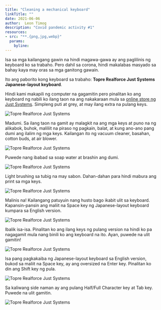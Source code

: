 ```yaml
---
title: "Cleaning a mechanical keyboard"
linkTitle: ""
date: 2021-06-06
author:  Leon Timog
description: "Covid pandemic activity #1"
resources:
- src: "**.{png,jpg,webp}"
  params:
    byline: 
---
```

Isa sa mga kailangang gawin na hindi magawa-gawa ay ang paglilinis ng keyboard ko sa trabaho. Pero dahil sa corona, hindi makalabas masyado sa bahay kaya may oras sa mga ganitong gawain.

Ito ang paborito kong keyboard sa trabaho: **Topre Realforce Just Systems Japanese-layout keyboard**.

Hindi kami makapili ng computer na gagamitin pero pinalitan ko ang keyboard ng nabili ko ilang taon na ang nakakaraan mula sa [online store ng Just Systems](https://www.justmyshop.com/). Simpleng puti at grey, at may ilang extra na pulang keys.

![Topre Realforce Just Systems](/static/img/blog/topre-realforce-mechanical-keyboard-01.jpg)

Madumi. Sa ilang taon na gamit ay malagkit na ang mga keys at puno na ng alikabok, buhok, maliliit na piraso ng pagkain, balat, at kung ano-ano pang dumi ang ilalim ng mga keys. Kailangan ito ng vacuum cleaner, basahan, cotton buds, at air blower.

![Topre Realforce Just Systems](/static/img/blog/topre-realforce-mechanical-keyboard-04.jpg)

Puwede nang ibabad sa soap water at brashin ang dumi.

![Topre Realforce Just Systems](/static/img/blog/topre-realforce-mechanical-keyboard-03.jpg)

Light brushing sa tubig na may sabon. Dahan-dahan para hindi mabura ang print sa mga keys.

![Topre Realforce Just Systems](/static/img/blog/topre-realforce-mechanical-keyboard-06.jpg)

Malinis na! Kailangang patuyuin nang husto bago ikabit ulit sa keyboard. Kapansin-pansin ang maliit na Space key ng Japanese-layout keyboard kumpara sa English version.

![Topre Realforce Just Systems](/static/img/blog/topre-realforce-mechanical-keyboard-07.jpg)

Ibalik isa-isa. Pinalitan ko ang ilang keys ng pulang version na hindi ko pa nagagamit mula nang binili ko ang keyboard na ito. Ayan, puwede na ulit gamitin!

![Topre Realforce Just Systems](/static/img/blog/topre-realforce-mechanical-keyboard-09.jpg)

Isa pang pagkakaiba ng Japanese-layout keyboard sa English version, bukod sa maliit na Space key, ay ang oversized na Enter key. Pinalitan ko din ang Shift key ng pula.

![Topre Realforce Just Systems](/static/img/blog/topre-realforce-mechanical-keyboard-10.jpg)

Sa kaliwang side naman ay ang pulang Half/Full Character key at Tab key. Puwede na ulit gamitin.

![Topre Realforce Just Systems](/static/img/blog/topre-realforce-mechanical-keyboard-11.jpg)

